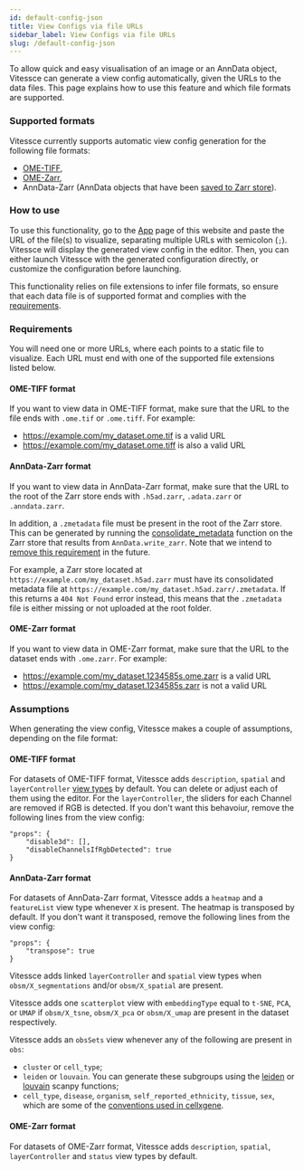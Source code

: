 ```yaml
---
id: default-config-json
title: View Configs via file URLs
sidebar_label: View Configs via file URLs
slug: /default-config-json
---
```


To allow quick and easy visualisation of an image or an AnnData object, Vitessce can generate a view config automatically, given the URLs to the data files. This page explains how to use this feature and which file formats are supported.


### Supported formats

Vitessce currently supports automatic view config generation for the following file formats:

- [OME-TIFF](https://docs.openmicroscopy.org/ome-model/6.2.0/ome-tiff/specification.html), 
- [OME-Zarr](https://ngff.openmicroscopy.org/latest/#on-disk),
- AnnData-Zarr (AnnData objects that have been [saved to Zarr store](/docs/data-file-types/#anndata-as-h5ad)).


### How to use

To use this functionality, go to the [App](/#?edit=true) page of this website and paste the URL of the file(s) to visualize, separating multiple URLs with semicolon (`;`). Vitessce will display the generated view config in the editor. Then, you can either launch Vitessce with the generated configuration directly, or customize the configuration before launching.

This functionality relies on file extensions to infer file formats, so ensure that each data file is of supported format and complies with the [requirements](#requirements).


### Requirements

You will need one or more URLs, where each points to a static file to visualize. Each URL must end with one of the supported file extensions listed below.

#### OME-TIFF format

If you want to view data in OME-TIFF format, make sure that the URL to the file ends with `.ome.tif` or `.ome.tiff`. For example:
- https://example.com/my_dataset.ome.tif is a valid URL
- https://example.com/my_dataset.ome.tiff is also a valid URL

#### AnnData-Zarr format

If you want to view data in AnnData-Zarr format, make sure that the URL to the root of the Zarr store ends with `.h5ad.zarr`, `.adata.zarr` or `.anndata.zarr`.

In addition, a `.zmetadata` file must be present in the root of the Zarr store. This can be generated by running the [consolidate_metadata](https://zarr.readthedocs.io/en/stable/api/convenience.html#zarr.convenience.consolidate_metadata) function on the Zarr store that results from `AnnData.write_zarr`. 
Note that we intend to [remove this requirement](https://github.com/vitessce/vitessce/issues/1459) in the future.

For example, a Zarr store located at `https://example.com/my_dataset.h5ad.zarr` must have its consolidated metadata file at `https://example.com/my_dataset.h5ad.zarr/.zmetadata`. If this returns a `404 Not Found` error instead, this means that the `.zmetadata` file is either missing or not uploaded at the root folder.

#### OME-Zarr format

If you want to view data in OME-Zarr format, make sure that the URL to the dataset ends with `.ome.zarr`. For example:
- https://example.com/my_dataset.1234585s.ome.zarr is a valid URL
- https://example.com/my_dataset.1234585s.zarr is not a valid URL


### Assumptions

When generating the view config, Vitessce makes a couple of assumptions, depending on the file format:

#### OME-TIFF format

For datasets of OME-TIFF format, Vitessce adds `description`, `spatial` and `layerController` [view types](/docs/components/) by default. You can delete or adjust each of them using the editor. For the `layerController`, the sliders for each Channel are removed if RGB is detected. If you don't want this behavoiur, remove the following lines from the view config:

```
"props": {
    "disable3d": [],
    "disableChannelsIfRgbDetected": true
}
```

#### AnnData-Zarr format

For datasets of AnnData-Zarr format, Vitessce adds a `heatmap` and a `featureList` view type whenever `X` is present. The heatmap is transposed by default. If you don't want it transposed, remove the following lines from the view config:

```
"props": {
    "transpose": true
}
```

Vitessce adds linked `layerController` and `spatial` view types when `obsm/X_segmentations` and/or `obsm/X_spatial` are present. 

Vitessce adds one `scatterplot` view with `embeddingType` equal to `t-SNE`, `PCA`, or `UMAP` if `obsm/X_tsne`, `obsm/X_pca` or `obsm/X_umap` are present in the dataset respectively. 

Vitessce adds an `obsSets` view whenever any of the following are present in `obs`:
- `cluster` or `cell_type`;
- `leiden` or `louvain`. You can generate these subgroups using the [leiden](https://scanpy.readthedocs.io/en/stable/generated/scanpy.tl.leiden.html) or [louvain](https://scanpy.readthedocs.io/en/stable/generated/scanpy.tl.louvain.html) scanpy functions;
- `cell_type`, `disease`, `organism`, `self_reported_ethnicity`, `tissue`, `sex`, which are some of the [conventions used in cellxgene](https://github.com/chanzuckerberg/single-cell-curation/blob/main/schema/3.0.0/schema.md#obs-cell-metadata).


#### OME-Zarr format

For datasets of OME-Zarr format, Vitessce adds `description`, `spatial`, `layerController` and `status` view types by default.
